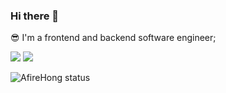 <!--
**zangxiyang/zangxiyang** is a ✨ _special_ ✨ repository because its `README.md` (this file) appears on your GitHub profile.

Here are some ideas to get you started:

- 🔭 I’m currently working on ...
- 🌱 I’m currently learning ...
- 👯 I’m looking to collaborate on ...
- 🤔 I’m looking for help with ...
- 💬 Ask me about ...
- 📫 How to reach me: ...
- 😄 Pronouns: ...
- ⚡ Fun fact: ...
-->

<h3 >Hi there 👋</h3>

<p >
 😎 I'm a frontend and backend software engineer;
</p>

<div>

![](http://github-profile-summary-cards.vercel.app/api/cards/repos-per-language?username=zangxiyang&theme=radical)
![](http://github-profile-summary-cards.vercel.app/api/cards/most-commit-language?username=zangxiyang&theme=radical)

</div>

<div>

![AfireHong status](http://github-profile-summary-cards.vercel.app/api/cards/profile-details?username=zangxiyang&theme=radical)

<div>

